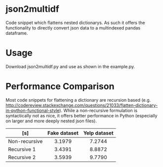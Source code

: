 # json2multidf
Code snippet which flattens nested dictionarys. As such it offers the functionality to directly convert json data to a multindexed pandas dataframe.

# Usage

Download json2multidf.py and use as shown in the example.py.

# Performance Comparison
Most code snippets for flattening a dictionary are recursion based (e.g. http://codereview.stackexchange.com/questions/21033/flatten-dictionary-in-python-functional-style).
While a non-recursive formulation is syntactically not as nice, it offers better performance in Python (especially on larger and more deeply nested json files).


| [s]           | Fake dataset | Yelp dataset  |
| ------------- |:------------:|:-------------:|
| Non-recursive | 3.1979       | 7.2744        |
| Recursive 1   | 3.4391       | 8.8872        |
| Recursive 2   | 3.5939       | 9.7790        |
